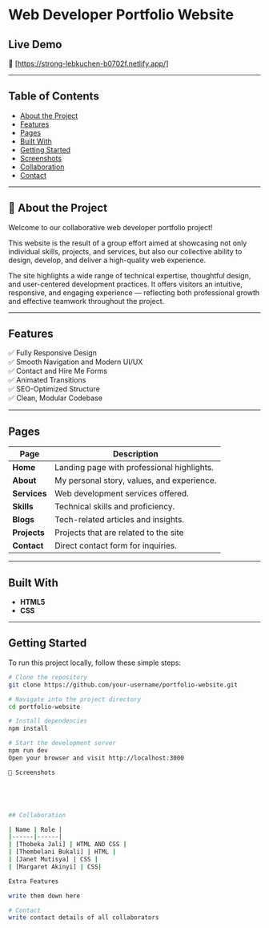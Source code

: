 # Web Developer Portfolio Website



## Live Demo
🔗 [https://strong-lebkuchen-b0702f.netlify.app/]


---

## Table of Contents

- [About the Project](#about-the-project)
- [Features](#features)
- [Pages](#pages)
- [Built With](#built-with)
- [Getting Started](#getting-started)
- [Screenshots](#screenshots)
- [Collaboration](#collaboration)
- [Contact](#contact)

---

## 🎯 About the Project

Welcome to our collaborative web developer portfolio project!

This website is the result of a group effort aimed at showcasing not only individual skills, projects, and services, but also our collective ability to design, develop, and deliver a high-quality web experience.

The site highlights a wide range of technical expertise, thoughtful design, and user-centered development practices. It offers visitors an intuitive, responsive, and engaging experience — reflecting both professional growth and effective teamwork throughout the project.

---

## Features

✅ Fully Responsive Design  
✅ Smooth Navigation and Modern UI/UX  
✅ Contact and Hire Me Forms  
✅ Animated Transitions  
✅ SEO-Optimized Structure  
✅ Clean, Modular Codebase  

---

## Pages

| Page        | Description                                     |
|-------------|-------------------------------------------------|
| **Home**    | Landing page with professional highlights.      |
| **About**   | My personal story, values, and experience.      |
| **Services**| Web development services offered.               |
| **Skills**  | Technical skills and proficiency.               |
| **Blogs**   | Tech-related articles and insights.             |
| **Projects**| Projects that are related to the site           |
| **Contact** | Direct contact form for inquiries.              |


---

## Built With

- **HTML5**
- **CSS**


---

## Getting Started

To run this project locally, follow these simple steps:

```bash
# Clone the repository
git clone https://github.com/your-username/portfolio-website.git

# Navigate into the project directory
cd portfolio-website

# Install dependencies
npm install

# Start the development server
npm run dev
Open your browser and visit http://localhost:3000

📸 Screenshots





## Collaboration

| Name | Role |
|------|------|
| [Thobeka Jali] | HTML AND CSS |
| [Thembelani Bukali] | HTML |
| [Janet Mutisya] | CSS |
| [Margaret Akinyi] | CSS|

Extra Features 

write them down here 

# Contact 
write contact details of all collaborators 





